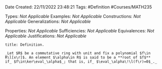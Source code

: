 <div class="topSpace"></div>

Date Created: 22/11/2022 23:48:21
Tags: #Definition #Courses/MATH235

Types: _Not Applicable_
Examples: _Not Applicable_
Constructions: _Not Applicable_
Generalizations: _Not Applicable_

Properties: _Not Applicable_
Sufficiencies: _Not Applicable_
Equivalences: _Not Applicable_
Justifications: _Not Applicable_

``` ad-Definition
title: Definition.

_Let $R$ be a commutative ring with unit and fix a polynomial $f\in R\l[x\r]$. An element $\alpha\in R$ is said to be a **root of $f$** if_ $f\in\ker\eval_\alpha$_; that is, if_ $\eval_\alpha\!\l(f\r)=0$_._

```
